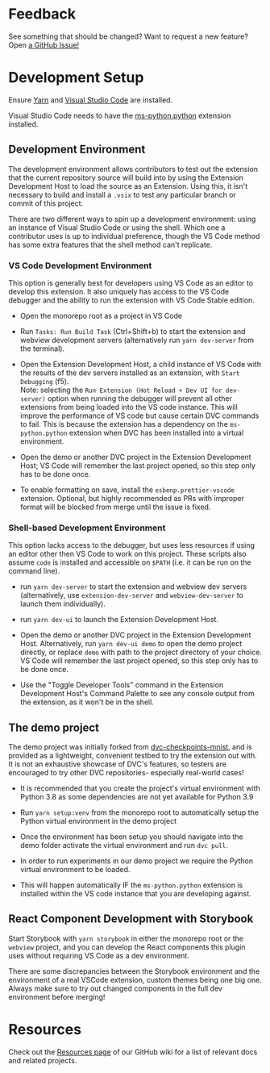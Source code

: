 # Feedback

See something that should be changed? Want to request a new feature? Open
[a GitHub Issue!](https://github.com/iterative/vscode-dvc/issues)

# Development Setup

Ensure [Yarn](https://yarnpkg.com/) and
[Visual Studio Code](https://code.visualstudio.com) are installed.

Visual Studio Code needs to have the
[ms-python.python](https://github.com/Microsoft/vscode-python) extension
installed.

## Development Environment

The development environment allows contributors to test out the extension that
the current repository source will build into by using the Extension Development
Host to load the source as an Extension. Using this, it isn't necessary to build
and install a `.vsix` to test any particular branch or commit of this project.

There are two different ways to spin up a development environment: using an
instance of Visual Studio Code or using the shell. Which one a contributor uses
is up to individual preference, though the VS Code method has some extra
features that the shell method can't replicate.

### VS Code Development Environment

This option is generally best for developers using VS Code as an editor to
develop this extension. It also uniquely has access to the VS Code debugger and
the ability to run the extension with VS Code Stable edition.

- Open the monorepo root as a project in VS Code

- Run `Tasks: Run Build Task` (Ctrl+Shift+b) to start the extension and webview
  development servers (alternatively run `yarn dev-server` from the terminal).

- Open the Extension Development Host, a child instance of VS Code with the
  results of the dev servers installed as an extension, with `Start Debugging`
  (f5).  
  Note: selecting the `Run Extension (Hot Reload + Dev UI for dev-server)`
  option when running the debugger will prevent all other extensions from being
  loaded into the VS code instance. This will improve the performance of VS code
  but cause certain DVC commands to fail. This is because the extension has a
  dependency on the `ms-python.python` extension when DVC has been installed
  into a virtual environment.

- Open the demo or another DVC project in the Extension Development Host; VS
  Code will remember the last project opened, so this step only has to be done
  once.

- To enable formatting on save, install the `esbenp.prettier-vscode` extension.
  Optional, but highly recommended as PRs with improper format will be blocked
  from merge until the issue is fixed.

### Shell-based Development Environment

This option lacks access to the debugger, but uses less resources if using an
editor other then VS Code to work on this project. These scripts also assume
`code` is installed and accessible on `$PATH` (i.e. it can be run on the command
line).

- run `yarn dev-server` to start the extension and webview dev servers
  (alternatively, use `extension-dev-server` and `webview-dev-server` to launch
  them individually).

- run `yarn dev-ui` to launch the Extension Development Host.

- Open the demo or another DVC project in the Extension Development Host.
  Alternatively, run `yarn dev-ui demo` to open the demo project directly, or
  replace `demo` with path to the project directory of your choice. VS Code will
  remember the last project opened, so this step only has to be done once.

- Use the "Toggle Developer Tools" command in the Extension Development Host's
  Command Palette to see any console output from the extension, as it won't be
  in the shell.

## The demo project

The demo project was initially forked from
[dvc-checkpoints-mnist](https://github.com/iterative/dvc-checkpoints-mnist/tree/make_checkpoint),
and is provided as a lightweight, convenient testbed to try the extension out
with. It is not an exhaustive showcase of DVC's features, so testers are
encouraged to try other DVC repositories- especially real-world cases!

- It is recommended that you create the project's virtual environment with
  Python 3.8 as some dependencies are not yet available for Python 3.9

- Run `yarn setup:venv` from the monorepo root to automatically setup the Python
  virtual environment in the demo project

- Once the environment has been setup you should navigate into the demo folder
  activate the virtual environment and run `dvc pull`.

- In order to run experiments in our demo project we require the Python virtual
  environment to be loaded.

- This will happen automatically IF the `ms-python.python` extension is
  installed within the VS code instance that you are developing against.

## React Component Development with Storybook

Start Storybook with `yarn storybook` in either the monorepo root or the
`webview` project, and you can develop the React components this plugin uses
without requiring VS Code as a dev environment.

There are some discrepancies between the Storybook environment and the
environment of a real VSCode extension, custom themes being one big one. Always
make sure to try out changed components in the full dev environment before
merging!

# Resources

Check out the
[Resources page](https://github.com/iterative/vscode-dvc/wiki/Resources) of our
GitHub wiki for a list of relevant docs and related projects.
